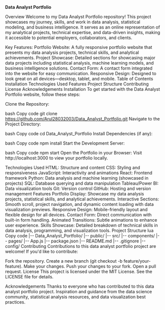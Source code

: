 **Data Analyst Portfolio**

Overview
Welcome to my Data Analyst Portfolio repository! This project showcases my journey, skills, and work in data analysis, statistical modeling, and business intelligence. It serves as an online representation of my analytical projects, technical expertise, and data-driven insights, making it accessible to potential employers, collaborators, and clients.

Key Features:
Portfolio Website: A fully responsive portfolio website that presents my data analysis projects, technical skills, and analytical achievements.
Project Showcase: Detailed sections for showcasing major data projects including statistical analysis, machine learning models, and business intelligence solutions.
Contact Form: A contact form integrated into the website for easy communication.
Responsive Design: Designed to look great on all devices—desktop, tablet, and mobile.
Table of Contents
Installation
Technologies Used
Features
Project Structure
Contributing
License
Acknowledgements
Installation
To get started with the Data Analyst Portfolio website, follow these steps:

Clone the Repository:

bash
Copy code
git clone https://github.com/Arul28032003/Data_Analyst_Portfolio.git
Navigate to the Project Directory:

bash
Copy code
cd Data_Analyst_Portfolio
Install Dependencies (if any):

bash
Copy code
npm install
Start the Development Server:

bash
Copy code
npm start
Open the Portfolio in your Browser: Visit http://localhost:3000 to view your portfolio locally.

Technologies Used
HTML: Structure and content
CSS: Styling and responsiveness
JavaScript: Interactivity and animations
React: Frontend framework
Python: Data analysis and machine learning (showcased in projects)
SQL: Database querying and data manipulation
Tableau/Power BI: Data visualization tools
Git: Version control
GitHub: Hosting and version management
Features
Portfolio Display: Showcase my data analysis projects, statistical skills, and analytical achievements.
Interactive Sections: Smooth scroll, project navigation, and dynamic content loading with data visualization previews.
Responsive Design: Mobile-friendly layout and flexible design for all devices.
Contact Form: Direct communication with built-in form handling.
Animated Transitions: Subtle animations to enhance user experience.
Skills Showcase: Detailed breakdown of technical skills in data analysis, programming, and visualization tools.
Project Structure
lua
Copy code
|-- Data_Analyst_Portfolio/
    |-- public/
    |-- src/
        |-- components/
        |-- pages/
        |-- App.js
    |-- package.json
    |-- README.md
    |-- .gitignore
    |-- config/
Contributing
Contributions to this data analyst portfolio project are welcome! If you'd like to contribute:

Fork the repository.
Create a new branch (git checkout -b feature/your-feature).
Make your changes.
Push your changes to your fork.
Open a pull request.
License
This project is licensed under the MIT License. See the LICENSE file for details.

Acknowledgements
Thanks to everyone who has contributed to this data analyst portfolio project.
Inspiration and guidance from the data science community, statistical analysis resources, and data visualization best practices.
